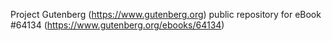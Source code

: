 Project Gutenberg (https://www.gutenberg.org) public repository for
eBook #64134 (https://www.gutenberg.org/ebooks/64134)
